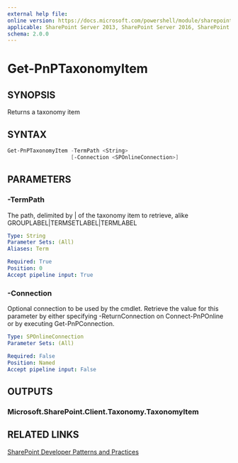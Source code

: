```yaml
---
external help file:
online version: https://docs.microsoft.com/powershell/module/sharepoint-pnp/get-pnptaxonomyitem
applicable: SharePoint Server 2013, SharePoint Server 2016, SharePoint Server 2019, SharePoint Online
schema: 2.0.0
---
```


# Get-PnPTaxonomyItem

## SYNOPSIS
Returns a taxonomy item

## SYNTAX 

```powershell
Get-PnPTaxonomyItem -TermPath <String>
                    [-Connection <SPOnlineConnection>]
```

## PARAMETERS

### -TermPath
The path, delimited by | of the taxonomy item to retrieve, alike GROUPLABEL|TERMSETLABEL|TERMLABEL

```yaml
Type: String
Parameter Sets: (All)
Aliases: Term

Required: True
Position: 0
Accept pipeline input: True
```

### -Connection
Optional connection to be used by the cmdlet. Retrieve the value for this parameter by either specifying -ReturnConnection on Connect-PnPOnline or by executing Get-PnPConnection.

```yaml
Type: SPOnlineConnection
Parameter Sets: (All)

Required: False
Position: Named
Accept pipeline input: False
```

## OUTPUTS

### Microsoft.SharePoint.Client.Taxonomy.TaxonomyItem

## RELATED LINKS

[SharePoint Developer Patterns and Practices](https://aka.ms/sppnp)